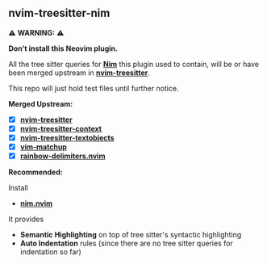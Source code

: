 ## nvim-treesitter-nim

 ⚠️ **WARNING:** ⚠️

**Don't install this Neovim plugin.**

All the tree sitter queries for [**Nim**](https://nim-lang.org) this plugin used to contain, will be or have been merged upstream in
[**nvim-treesitter**](https://github.com/nvim-treesitter/nvim-treesitter).

This repo will just hold test files until further notice.

**Merged Upstream:**
- [x] [**nvim-treesitter**](https://github.com/nvim-treesitter/nvim-treesitter)
- [x] [**nvim-treesitter-context**](https://github.com/nvim-treesitter/nvim-treesitter-context)
- [x] [**nvim-treesitter-textobjects**](https://github.com/nvim-treesitter/nvim-treesitter-textobjects)
- [x] [**vim-matchup**](https://github.com/andymass/vim-matchup)
- [x] [**rainbow-delimiters.nvim**](https://github.com/HiPhish/rainbow-delimiters.nvim)

**Recommended:**

Install

- [**nim.nvim**](https://github.com/alaviss/nim.nvim)

It provides 
- **Semantic Highlighting** on top of tree sitter's syntactic highlighting
- **Auto Indentation** rules (since there are no tree sitter queries for indentation so far)
